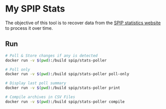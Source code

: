 # My SPIP Stats

The objective of this tool is to recover data from the [SPIP statistics website](https://stats.spip.net/) to process it over time.

## Run

```bash
# Poll & Store changes if any is detected
docker run -v $(pwd):/build spip/stats-poller
```

```bash
# Poll only
docker run -v $(pwd):/build spip/stats-poller poll-only
```

```bash
# Display last poll summary
docker run -v $(pwd):/build spip/stats-poller print
```

```bash
# Compile archives in CSV Files
docker run -v $(pwd):/build spip/stats-poller compile
```
